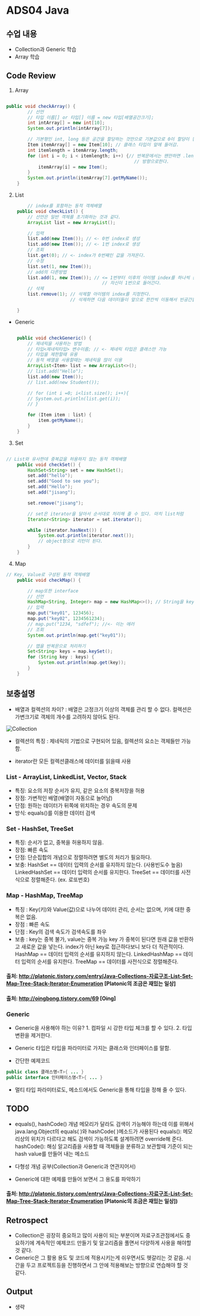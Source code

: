 # ADS04 Java 

## 수업 내용
- Collection과 Generic 학습
- Array 학습

## Code Review

1. Array

```Java

public void checkArray() {
		// 선언
		// 타입 이름[] or 타입[] 이름 = new 타입[배열공간크기];
		int intArray[] = new int[10];
		System.out.println(intArray[7]);

		// 기본형인 int, long 등은 공간을 할당하는 것만으로 기본값으로 0이 할당이 됨.
		Item itemArray[] = new Item[10]; // 클래스 타입이 앞에 들어감.
		int itemlength = itemArray.length;
		for (int i = 0; i < itemlength; i++) {// 반복문에서는 왠만하면 .length를 직접 하지 않는
												// 방향으로한다.
			itemArray[i] = new Item();
		}
		System.out.println(itemArray[7].getMyName());
	}

```

2. List

```Java
        // index를 포함하는 동적 객체배열
	public void checkList() {
		// 선언은 일반 객체를 초기화하는 것과 같다.
		ArrayList list = new ArrayList();

		// 입력
		list.add(new Item()); // <- 0번 index로 생성
		list.add(new Item()); // <- 1번 index로 생성
		// 조회
		list.get(0); // <- index가 0번째인 값을 가져온다.
		// 수정
		list.set(1, new Item());
		// add의 다른방법
		list.add(1, new Item()); // <= 1번부터 이후의 아이템 index를 하나씩 증가시키고
									// 자신이 1번으로 들어간다.
		// 삭제
		list.remove(1); // 삭제할 아이템의 index를 지정한다.
						// 삭제하면 다음 데이터들이 앞으로 한칸씩 이동해서 빈공간을 채운다.

	}
```

* Generic

```Java

	public void checkGeneric() {
		// 제네릭을 사용하는 방법
		// 타입<제네릭타입> 변수이름; // <- 제네릭 타입은 클래스만 가능
		// 타입을 제한할때 유용
		// 동적 배열을 사용할때는 제네릭을 많이 이용
		ArrayList<Item> list = new ArrayList<>();
		// list.add("Hello");
		list.add(new Item());
		// list.add(new Student());

		// for (int i =0; i<list.size(); i++){
		// System.out.println(list.get(i));
		// }

		for (Item item : list) {
			item.getMyName();
		}
	} 
```

3. Set

```Java

// List와 유사한데 중복값을 허용하지 않는 동적 객체배열
	public void checkSet() {
		HashSet<String> set = new HashSet();
		set.add("hello");
		set.add("Good to see you");
		set.add("Hello");
		set.add("jisang");

		set.remove("jisang");

		// set은 iterator을 달아서 순서대로 처리해 줄 수 있다. 마치 list처럼
		Iterator<String> iterator = set.iterator();

		while (iterator.hasNext()) {
			System.out.println(iterator.next());
			// object형으로 리턴이 된다.
		}
	}

```

4. Map

```Java
// Key, Value로 구성된 동적 객체배열
	public void checkMap() {

		// map또한 interface
		// 선언
		HashMap<String, Integer> map = new HashMap<>(); // String을 key로 Integer를 Value로 설정
		// 입력
		map.put("key01", 123456);
		map.put("key02", 1234561234);
		// map.put("1234, "sdfef"); //<- 이는 에러
		// 조회
		System.out.println(map.get("key01"));

		// 맵을 반복문으로 처리하기
		Set<String> keys = map.keySet();
		for (String key : keys) {
			System.out.println(map.get(key));
		}
	}
```

## 보충설명

- 배열과 컬렉션의 차이? : 배열은 고정크기 이상의 객체를 관리 할 수 없다. 컬렉션은 가변크기로 객체의 개수를 고려하지 않아도 된다.

![Collection](http://postfiles16.naver.net/20160122_143/premiummina_1453441737058vb0Av_PNG/%C4%C3%B7%BA%BC%C7%B0%FA_%C0%CE%C5%CD%C6%E4%C0%CC%BD%BA%BF%CD_%C5%AC%B7%A1%BD%BA.png?type=w966)

- 컬렉션의 특징 : 제네릭의 기법으로 구현되어 있음, 컬렉션의 요소는 객체들만 가능함.

- iterator란 모든 컬렉션클래스에 데이터를 읽을때 사용

### List - ArrayList, LinkedList, Vector, Stack
- 특징: 요소의 저장 순서가 유지, 같은 요소의 중복저장을 허용
- 장점: 가변적인 배열(배열이 자동으로 늘어남) 
- 단점: 원하는 데이터가 뒤쪽에 위치하는 경우 속도의 문제
- 방식: equals()를 이용한 데이터 검색

### Set - HashSet, TreeSet
- 특징: 순서가 없고, 중복을 허용하지 않음.
- 장점: 빠른 속도
- 단점: 단순집합의 개념으로 정렬하려면 별도의 처리가 필요하다.
- 보충: HashSet == 데이터 입력의 순서를 유지하지 않는다. (사용빈도수 높음)
		LinkedHashSet == 데이터 입력의 순서를 유지한다. 
		TreeSet == 데이터를 사전식으로 정렬해준다. (ex. 로또번호)

### Map - HashMap, TreeMap
- 특징 : Key(키)와 Value(값)으로 나누어 데이터 관리, 순서는 없으며, 키에 대한 중복은 없음.
- 장점 : 빠른 속도
- 단점 : Key의 검색 속도가 검색속도를 좌우
- 보충 : key는 중복 불가, value는 중복 가능
        key 가 중복이 된다면 원래 값을 반환하고 새로운 값을 넣는다.
		index가 아닌 key로 접근하다보니 보다 더 직관적이다.
		HashMap == 데이터 입력의 순서를 유지하지 않는다.
		LinkedHashMap == 데이터 입력의 순서를 유지한다.
		TreeMap == 데이터를 사전식으로 정렬해준다.


 #### 출처: http://platonic.tistory.com/entry/Java-Collections-자료구조-List-Set-Map-Tree-Stack-Iterator-Enumeration [Platonic의 조금은 재밌는 일상]
 #### 출처: http://oingbong.tistory.com/69 [Oing] 

 ### Generic
 
 - Generic을 사용해야 하는 이유? 1. 컴파일 시 강한 타입 체크를 할 수 있다. 2. 타입 변환을 제거한다. 
 
 - Generic 타입은 타입을 파라미터로 가지는 클래스와 인터페이스를 말함.
 
 - 간단한 예제코드
 
 ```Java
 public class 클래스명<T>{ ... }
 public interface 인터페이스명<T>{ ... }
 ```
- 멀티 타입 파라미터로도, 메소드에서도 Generic을 통해 타입을 정해 줄 수 있다.

## TODO

- equals(), hashCode() 개념
    메모리가 달라도 검색이 가능해야 하는데 이를 위해서 java.lang.Object의 equals( )와 hashCode( )메소드가 사용된다
    equals(): 메모리상의 위치가 다르다고 해도 검색이 가능하도록 설계하려면 override해 준다. hashCode(): 해싱 알고리즘을 사용할 때 객체들을 분류하고 보관할때 기준이 되는 hash value를 만들어 내는 메소드

- 다형성 개념 공부(Collection과 Generic과 연관지어서)

-  Generic에 대한 예제를 만들어 보면서 그 용도를 파악하기 



#### 출처: http://platonic.tistory.com/entry/Java-Collections-자료구조-List-Set-Map-Tree-Stack-Iterator-Enumeration [Platonic의 조금은 재밌는 일상])

## Retrospect

- Collection은 굉장히 중요하고 많이 사용이 되는 부분이며 자료구조관점에서도 중요하기에 계속적인 예제코드 만들기 및 알고리즘을 풀면서 다양하게 사용을 해야할 것 같다. 
- Generic은 그 활용 용도 및 코드에 적용시키는게 쉬우면서도 헷갈리는 것 같음. 시간을 두고 프로젝트등을 진행하면서 그 안에 적용해보는 방향으로 연습해야 할 것 같다. 

## Output
- 생략


